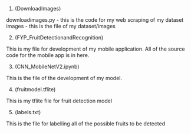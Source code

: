 1. (DownloadImages)

downloadimages.py 	- this is the code for my web scraping of my dataset
images			        - this is the file of my dataset/images


2. (FYP_FruitDetectionandRecognition)

This is my file for development of my mobile application. All of the source code for the mobile app is in here.

3. (CNN_MobileNetV2.ipynb)

This is the file of the development of my model.

4. (fruitmodel.tflite)

This is my tflite file for fruit detection model

5. (labels.txt)

This is the file for labelling all of the possible fruits to be detected
